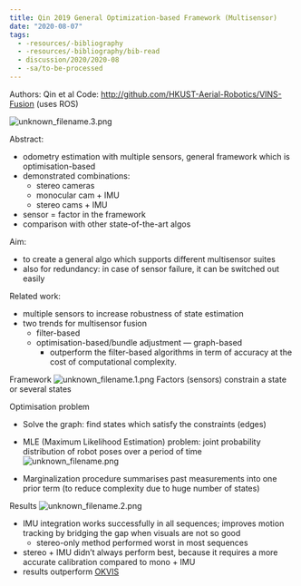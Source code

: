 ```yaml
---
title: Qin 2019 General Optimization-based Framework (Multisensor)
date: "2020-08-07"
tags:
  - -resources/-bibliography
  - -resources/-bibliography/bib-read
  - discussion/2020/2020-08
  - -sa/to-be-processed
---
```


Authors: Qin et al
Code: <http://github.com/HKUST-Aerial-Robotics/VINS-Fusion> (uses ROS)

![unknown_filename.3.png](./_resources/[Qin_2019]_General_Optimization-based_Framework_(Multisensor).resources/unknown_filename.3.png)

Abstract:

*   odometry estimation with multiple sensors, general framework which is optimisation-based
*   demonstrated combinations:
    *   stereo cameras
    *   monocular cam + IMU
    *   stereo cams + IMU
*   sensor = factor in the framework
*   comparison with other state-of-the-art algos

Aim:

*   to create a general algo which supports different multisensor suites
*   also for redundancy: in case of sensor failure, it can be switched out easily

Related work:

*   multiple sensors to increase robustness of state estimation
*   two trends for multisensor fusion
    *   filter-based
    *   optimisation-based/bundle adjustment — graph-based
        *   outperform the filter-based algorithms in term of accuracy at the cost of computational complexity.

Framework
![unknown_filename.1.png](./_resources/[Qin_2019]_General_Optimization-based_Framework_(Multisensor).resources/unknown_filename.1.png)
Factors (sensors) constrain a state or several states

Optimisation problem

*   Solve the graph: find states which satisfy the constraints (edges)
*   MLE (Maximum Likelihood Estimation) problem: joint probability distribution of robot poses over a period of time
    ![unknown_filename.png](./_resources/[Qin_2019]_General_Optimization-based_Framework_(Multisensor).resources/unknown_filename.png)
    
*   Marginalization procedure summarises past measurements into one prior term (to reduce complexity due to huge number of states)

Results
![unknown_filename.2.png](./_resources/[Qin_2019]_General_Optimization-based_Framework_(Multisensor).resources/unknown_filename.2.png)

*   IMU integration works successfully in all sequences; improves motion tracking by bridging the gap when visuals are not so good
    *   stereo-only method performed worst in most sequences
*   stereo + IMU didn’t always perform best, because it requires a more accurate calibration compared to mono + IMU
*   results outperform [OKVIS](http://www.evernote.com/shard/s484/nl/217355218/ec22bc95-10ac-46e4-ae59-60c67cd8501f)

